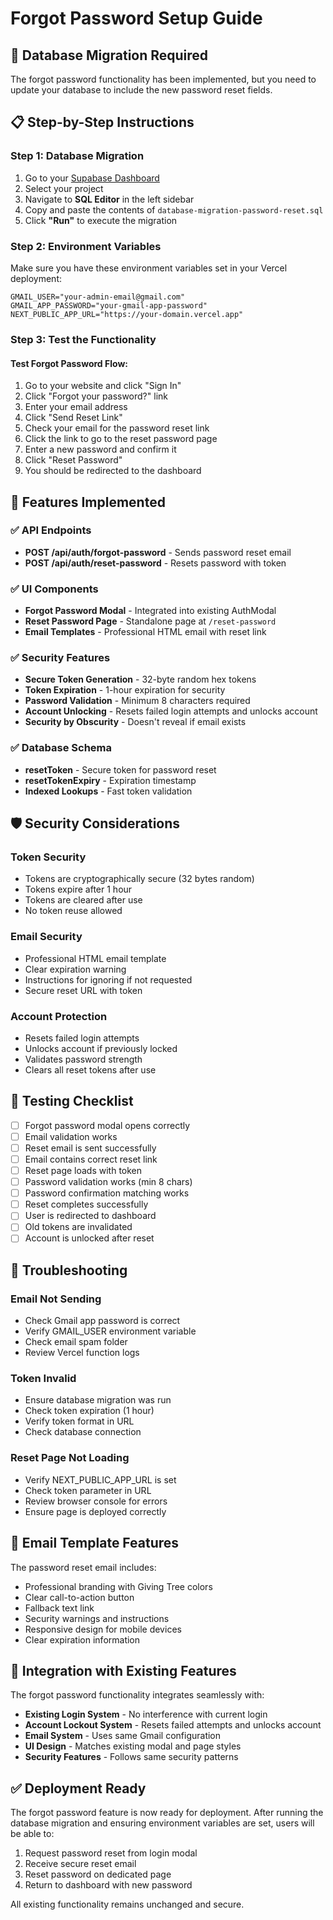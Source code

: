 # Forgot Password Setup Guide

## 🚨 Database Migration Required

The forgot password functionality has been implemented, but you need to update your database to include the new password reset fields.

## 📋 Step-by-Step Instructions

### Step 1: Database Migration
1. Go to your [Supabase Dashboard](https://supabase.com/dashboard)
2. Select your project
3. Navigate to **SQL Editor** in the left sidebar
4. Copy and paste the contents of `database-migration-password-reset.sql`
5. Click **"Run"** to execute the migration

### Step 2: Environment Variables
Make sure you have these environment variables set in your Vercel deployment:

```env
GMAIL_USER="your-admin-email@gmail.com"
GMAIL_APP_PASSWORD="your-gmail-app-password"
NEXT_PUBLIC_APP_URL="https://your-domain.vercel.app"
```

### Step 3: Test the Functionality

#### Test Forgot Password Flow:
1. Go to your website and click "Sign In"
2. Click "Forgot your password?" link
3. Enter your email address
4. Click "Send Reset Link"
5. Check your email for the password reset link
6. Click the link to go to the reset password page
7. Enter a new password and confirm it
8. Click "Reset Password"
9. You should be redirected to the dashboard

## 🔧 Features Implemented

### ✅ API Endpoints
- **POST /api/auth/forgot-password** - Sends password reset email
- **POST /api/auth/reset-password** - Resets password with token

### ✅ UI Components
- **Forgot Password Modal** - Integrated into existing AuthModal
- **Reset Password Page** - Standalone page at `/reset-password`
- **Email Templates** - Professional HTML email with reset link

### ✅ Security Features
- **Secure Token Generation** - 32-byte random hex tokens
- **Token Expiration** - 1-hour expiration for security
- **Password Validation** - Minimum 8 characters required
- **Account Unlocking** - Resets failed login attempts and unlocks account
- **Security by Obscurity** - Doesn't reveal if email exists

### ✅ Database Schema
- **resetToken** - Secure token for password reset
- **resetTokenExpiry** - Expiration timestamp
- **Indexed Lookups** - Fast token validation

## 🛡️ Security Considerations

### Token Security
- Tokens are cryptographically secure (32 bytes random)
- Tokens expire after 1 hour
- Tokens are cleared after use
- No token reuse allowed

### Email Security
- Professional HTML email template
- Clear expiration warning
- Instructions for ignoring if not requested
- Secure reset URL with token

### Account Protection
- Resets failed login attempts
- Unlocks account if previously locked
- Validates password strength
- Clears all reset tokens after use

## 🧪 Testing Checklist

- [ ] Forgot password modal opens correctly
- [ ] Email validation works
- [ ] Reset email is sent successfully
- [ ] Email contains correct reset link
- [ ] Reset page loads with token
- [ ] Password validation works (min 8 chars)
- [ ] Password confirmation matching works
- [ ] Reset completes successfully
- [ ] User is redirected to dashboard
- [ ] Old tokens are invalidated
- [ ] Account is unlocked after reset

## 🚨 Troubleshooting

### Email Not Sending
- Check Gmail app password is correct
- Verify GMAIL_USER environment variable
- Check email spam folder
- Review Vercel function logs

### Token Invalid
- Ensure database migration was run
- Check token expiration (1 hour)
- Verify token format in URL
- Check database connection

### Reset Page Not Loading
- Verify NEXT_PUBLIC_APP_URL is set
- Check token parameter in URL
- Review browser console for errors
- Ensure page is deployed correctly

## 📧 Email Template Features

The password reset email includes:
- Professional branding with Giving Tree colors
- Clear call-to-action button
- Fallback text link
- Security warnings and instructions
- Responsive design for mobile devices
- Clear expiration information

## 🔄 Integration with Existing Features

The forgot password functionality integrates seamlessly with:
- **Existing Login System** - No interference with current login
- **Account Lockout System** - Resets failed attempts and unlocks account
- **Email System** - Uses same Gmail configuration
- **UI Design** - Matches existing modal and page styles
- **Security Features** - Follows same security patterns

## ✅ Deployment Ready

The forgot password feature is now ready for deployment. After running the database migration and ensuring environment variables are set, users will be able to:

1. Request password reset from login modal
2. Receive secure reset email
3. Reset password on dedicated page
4. Return to dashboard with new password

All existing functionality remains unchanged and secure.
